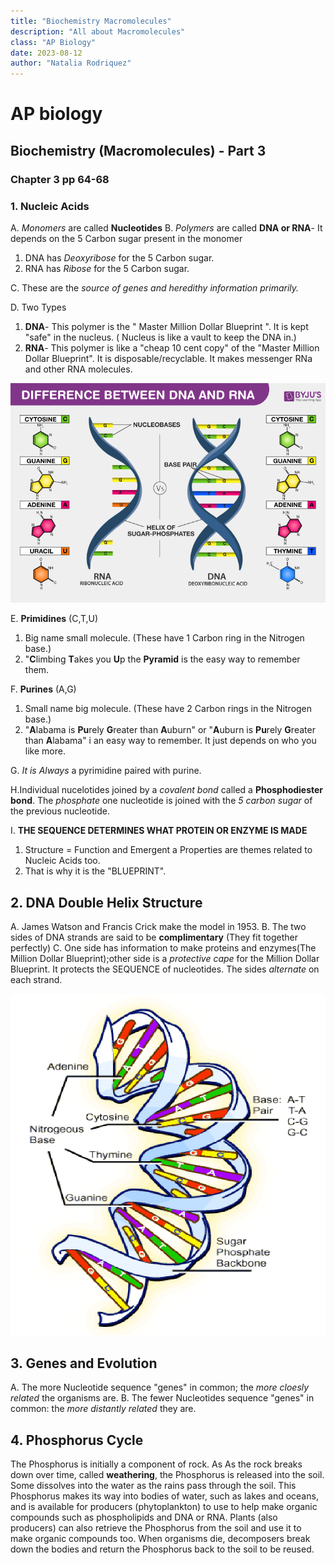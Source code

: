 ```yaml
---
title: "Biochemistry Macromolecules"
description: "All about Macromolecules" 
class: "AP Biology"
date: 2023-08-12
author: "Natalia Rodriquez"
---
```

# AP biology 
## Biochemistry (Macromolecules) - Part 3 

### Chapter 3 pp 64-68 

### 1. Nucleic Acids
A. *Monomers* are called **Nucleotides**
B. *Polymers* are called **DNA or RNA**- It depends on the 5 Carbon sugar present in the monomer 
1. DNA has *Deoxyribose* for the 5 Carbon sugar.
2. RNA has *Ribose* for the 5 Carbon sugar. 

C. These are the *source of genes and heredithy information primarily.*

D. Two Types
1. **DNA**- This polymer is the " Master Million Dollar Blueprint ". It is kept "safe" in the nucleus. ( Nucleus is like a vault to keep the DNA in.)
2. **RNA**- This polymer is like a "cheap 10 cent copy" of the "Master Million Dollar Blueprint". It is disposable/recyclable. It makes messenger RNa and other RNA molecules.

![DNA and RNA Differences](Images/Difference-Between-DNA-and-RNA.png)

E. **Primidines** (C,T,U)
1. Big name small molecule. (These have 1 Carbon ring in the Nitrogen base.)
2. "**C**limbing **T**akes you **U**p the **Pyramid** is the easy way to remember them. 

F. **Purines** (A,G)
1. Small name big molecule. (These have 2 Carbon rings in the Nitrogen base.)
2. "**A**labama is **Pu**rely **G**reater than **A**uburn" or "**A**uburn is **Pu**rely **G**reater than **A**labama" i an easy way to remember. It just depends on who you like more. 

G. *It is Always* a pyrimidine paired with purine.

H.Individual nucelotides joined by a *covalent bond* called a **Phosphodiester bond**. The *phosphate* one nucleotide is joined with the *5 carbon sugar* of the previous nucleotide.

I. **THE SEQUENCE DETERMINES WHAT PROTEIN OR ENZYME IS MADE**
1. Structure = Function and Emergent a Properties are themes related to Nucleic Acids too. 
2. That is why it is the "BLUEPRINT". 

## 2. DNA Double Helix Structure 
A. James Watson and Francis Crick make the model in 1953.
B. The two sides of DNA strands are said to be **complimentary** (They fit together perfectly)
C. One side has information to make proteins and enzymes(The Million Dollar Blueprint);other side is a *protective cape* for the Million Dollar Blueprint. It protects the SEQUENCE of nucleotides. The sides *alternate* on each strand.

![Dna Structure](images/The-DNA-double-helix-structure-Source.png)

## 3. Genes and Evolution
A. The more Nucleotide sequence "genes" in common; the *more cloesly related* the organisms are. 
B. The fewer Nucleotides sequence "genes" in common: the *more distantly related* they are.

## 4. Phosphorus Cycle
The Phosphorus is initially a component of rock. As As the rock breaks down over time, called **weathering**, the Phosphorus is released into the soil. Some dissolves into the water as the rains pass through the soil. This Phosphorus makes its way into bodies of water, such as lakes and oceans, and is available for producers (phytoplankton) to use to help make organic compounds such as phospholipids and DNA or RNA. Plants (also producers) can also retrieve the Phosphorus from the soil and use it to make organic compounds too. When organisms die, decomposers break down the bodies and return the Phosphorus back to the soil to be reused. 
